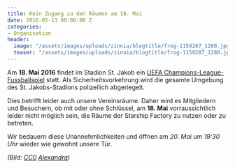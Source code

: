 ```yaml
---
title: Kein Zugang zu den Räumen am 18. Mai
date: 2016-05-13 00:00:00 Z
categories:
- Organisation
header:
  image: "/assets/images/uploads/zinnia/blogtitle/frog-1159287_1280.jpg"
  teaser: "/assets/images/uploads/zinnia/blogtitle/frog-1159287_1280.jpg"
---
```


Am **18\. Mai 2016** findet im Stadion St. Jakob ein [UEFA Champions-League-Fussballspiel](http://www.fussball.ch/Sevilla+und+Liverpool+kommen+nach+Basel/696079/detail.htm) statt. Als Sicherheitsvorkehrung wird die gesamte Umgebung des St. Jakobs-Stadions polizeilich abgeriegelt.

Dies betrifft leider auch unsere Vereinsräume. Daher wird es Mitgliedern und Besuchern, ob mit oder ohne Schlüssel, am **18\. Mai** vorraussichtlich leider nicht möglich sein, die Räume der Starship Factory zu nutzen oder zu betreten.

Wir bedauern diese Unannehmlichkeiten und öffnen am _20\. Mai um 19:30 Uhr_ wieder wie gewohnt unsere Tür.

_(Bild: [CC0](https://creativecommons.org/publicdomain/zero/1.0/) [Alexandra](https://pixabay.com/de/frosch-fu%C3%9Fball-lustig-niedlich-1159287/))_
